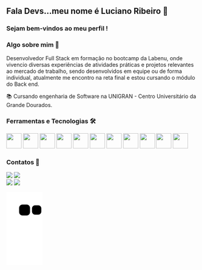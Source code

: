 ## Fala Devs...meu nome é Luciano Ribeiro 👋
### Sejam bem-vindos ao meu perfil ! 
### Algo sobre mim 🔎
Desenvolvedor Full Stack em formação no bootcamp da Labenu, 
onde vivencio diversas experiências de atividades práticas e 
projetos relevantes ao mercado de trabalho, sendo desenvolvidos 
em equipe ou de forma individual, atualmente me encontro na reta 
final e estou cursando o módulo do Back end. 

📚 Cursando engenharia de Software na UNIGRAN - Centro Universitário da Grande 
Dourados.

### Ferramentas e Tecnologias 🛠️
<div>
  <img src="https://cdn.jsdelivr.net/gh/devicons/devicon/icons/javascript/javascript-original.svg" width="40" height="40"/>
  <img src="https://cdn.jsdelivr.net/gh/devicons/devicon/icons/typescript/typescript-original.svg" width="40" height="40"/>
  <img src="https://cdn.jsdelivr.net/gh/devicons/devicon/icons/css3/css3-original.svg" width="40" height="40"/>  
  <img src="https://cdn.jsdelivr.net/gh/devicons/devicon/icons/html5/html5-original.svg" width="40" height="40"/>   
  <img src="https://cdn.jsdelivr.net/gh/devicons/devicon/icons/react/react-original.svg" width="40" height="40"/>
  <img src="https://cdn.jsdelivr.net/gh/devicons/devicon/icons/materialui/materialui-original.svg" width="40" height="40"/>  
  <img src="https://cdn.jsdelivr.net/gh/devicons/devicon/icons/jest/jest-plain.svg" width="40" height="40"/>          
  <img src="https://cdn.jsdelivr.net/gh/devicons/devicon/icons/nodejs/nodejs-original.svg" width="40" height="40"/>  
  <img src="https://cdn.jsdelivr.net/gh/devicons/devicon/icons/npm/npm-original-wordmark.svg" width="40" height="40"/>          
  <img src="https://cdn.jsdelivr.net/gh/devicons/devicon/icons/git/git-original.svg" width="40" height="40"/>   
  <img src="https://cdn.jsdelivr.net/gh/devicons/devicon/icons/mysql/mysql-original-wordmark.svg" width="40" height="40"/>        
</div>

### Contatos 🤙
<div style={margin-bottom: 1rem}> 
  <a href="https://www.linkedin.com/in/lucianorib5/" target="_blank"><img src="https://img.shields.io/badge/LinkedIn-0077B5?style=for-the-badge&logo=linkedin&logoColor=white"></a>
  <a href = "mailto:luciano.eng.soft@gmail.com"><img src="https://img.shields.io/badge/Gmail-D14836?style=for-the-badge&logo=gmail&logoColor=white" target="_blank"></a>
</div>

<div>
  <img height="180em" src="https://github-readme-stats.vercel.app/api/top-langs/?username=LucianoRib5&layout=compact&langs_count=7&theme=dark"/>
  <img height="180em" src="https://github-readme-stats.vercel.app/api?username=LucianoRib5&show_icons=true&theme=dark&include_all_commits=true&count_private=true"/>
</div>

 ![Snake animation](https://github.com/lucianorib5/lucianorib5/blob/output/github-contribution-grid-snake.svg)
